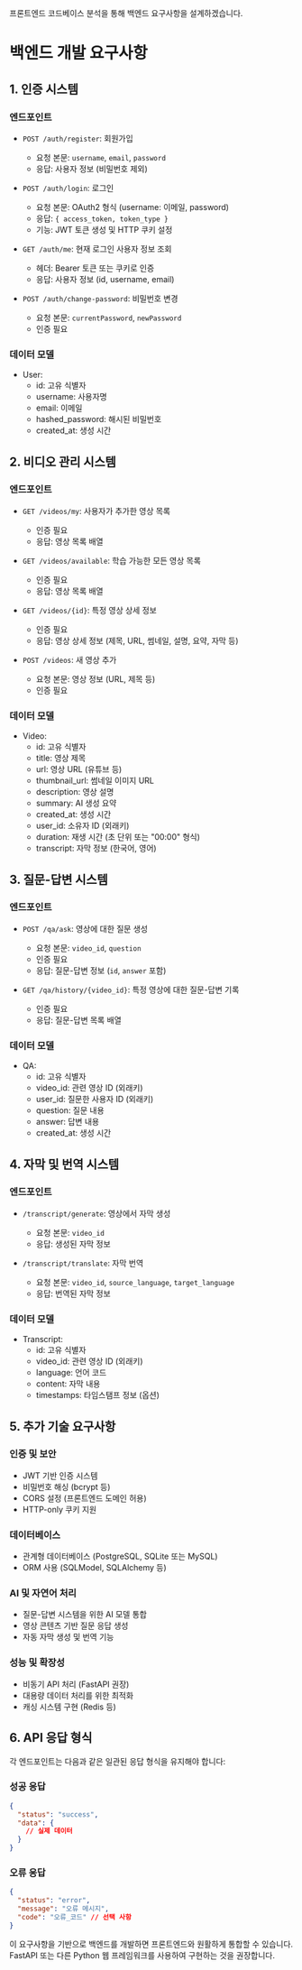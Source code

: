프론트엔드 코드베이스 분석을 통해 백엔드 요구사항을 설계하겠습니다.

# 백엔드 개발 요구사항

## 1. 인증 시스템

### 엔드포인트

- `POST /auth/register`: 회원가입

  - 요청 본문: `username`, `email`, `password`
  - 응답: 사용자 정보 (비밀번호 제외)

- `POST /auth/login`: 로그인

  - 요청 본문: OAuth2 형식 (username: 이메일, password)
  - 응답: `{ access_token, token_type }`
  - 기능: JWT 토큰 생성 및 HTTP 쿠키 설정

- `GET /auth/me`: 현재 로그인 사용자 정보 조회

  - 헤더: Bearer 토큰 또는 쿠키로 인증
  - 응답: 사용자 정보 (id, username, email)

- `POST /auth/change-password`: 비밀번호 변경
  - 요청 본문: `currentPassword`, `newPassword`
  - 인증 필요

### 데이터 모델

- User:
  - id: 고유 식별자
  - username: 사용자명
  - email: 이메일
  - hashed_password: 해시된 비밀번호
  - created_at: 생성 시간

## 2. 비디오 관리 시스템

### 엔드포인트

- `GET /videos/my`: 사용자가 추가한 영상 목록

  - 인증 필요
  - 응답: 영상 목록 배열

- `GET /videos/available`: 학습 가능한 모든 영상 목록

  - 인증 필요
  - 응답: 영상 목록 배열

- `GET /videos/{id}`: 특정 영상 상세 정보

  - 인증 필요
  - 응답: 영상 상세 정보 (제목, URL, 썸네일, 설명, 요약, 자막 등)

- `POST /videos`: 새 영상 추가
  - 요청 본문: 영상 정보 (URL, 제목 등)
  - 인증 필요

### 데이터 모델

- Video:
  - id: 고유 식별자
  - title: 영상 제목
  - url: 영상 URL (유튜브 등)
  - thumbnail_url: 썸네일 이미지 URL
  - description: 영상 설명
  - summary: AI 생성 요약
  - created_at: 생성 시간
  - user_id: 소유자 ID (외래키)
  - duration: 재생 시간 (초 단위 또는 "00:00" 형식)
  - transcript: 자막 정보 (한국어, 영어)

## 3. 질문-답변 시스템

### 엔드포인트

- `POST /qa/ask`: 영상에 대한 질문 생성

  - 요청 본문: `video_id`, `question`
  - 인증 필요
  - 응답: 질문-답변 정보 (`id`, `answer` 포함)

- `GET /qa/history/{video_id}`: 특정 영상에 대한 질문-답변 기록
  - 인증 필요
  - 응답: 질문-답변 목록 배열

### 데이터 모델

- QA:
  - id: 고유 식별자
  - video_id: 관련 영상 ID (외래키)
  - user_id: 질문한 사용자 ID (외래키)
  - question: 질문 내용
  - answer: 답변 내용
  - created_at: 생성 시간

## 4. 자막 및 번역 시스템

### 엔드포인트

- `/transcript/generate`: 영상에서 자막 생성

  - 요청 본문: `video_id`
  - 응답: 생성된 자막 정보

- `/transcript/translate`: 자막 번역
  - 요청 본문: `video_id`, `source_language`, `target_language`
  - 응답: 번역된 자막 정보

### 데이터 모델

- Transcript:
  - id: 고유 식별자
  - video_id: 관련 영상 ID (외래키)
  - language: 언어 코드
  - content: 자막 내용
  - timestamps: 타임스탬프 정보 (옵션)

## 5. 추가 기술 요구사항

### 인증 및 보안

- JWT 기반 인증 시스템
- 비밀번호 해싱 (bcrypt 등)
- CORS 설정 (프론트엔드 도메인 허용)
- HTTP-only 쿠키 지원

### 데이터베이스

- 관계형 데이터베이스 (PostgreSQL, SQLite 또는 MySQL)
- ORM 사용 (SQLModel, SQLAlchemy 등)

### AI 및 자연어 처리

- 질문-답변 시스템을 위한 AI 모델 통합
- 영상 콘텐츠 기반 질문 응답 생성
- 자동 자막 생성 및 번역 기능

### 성능 및 확장성

- 비동기 API 처리 (FastAPI 권장)
- 대용량 데이터 처리를 위한 최적화
- 캐싱 시스템 구현 (Redis 등)

## 6. API 응답 형식

각 엔드포인트는 다음과 같은 일관된 응답 형식을 유지해야 합니다:

### 성공 응답

```json
{
  "status": "success",
  "data": {
    // 실제 데이터
  }
}
```

### 오류 응답

```json
{
  "status": "error",
  "message": "오류 메시지",
  "code": "오류_코드" // 선택 사항
}
```

이 요구사항을 기반으로 백엔드를 개발하면 프론트엔드와 원활하게 통합할 수 있습니다. FastAPI 또는 다른 Python 웹 프레임워크를 사용하여 구현하는 것을 권장합니다.
